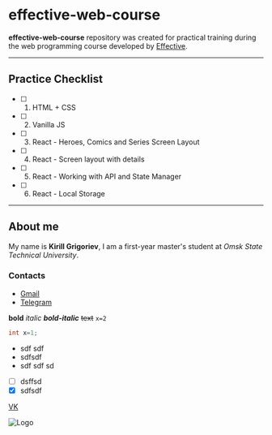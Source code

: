 # effective-web-course

**effective-web-course** repository was created for practical training during the web programming course developed by [Effective](http://effective.band/).
___

## Practice Checklist

- [ ] 1. HTML + CSS
- [ ] 2. Vanilla JS
- [ ] 3. React - Heroes, Comics and Series Screen Layout
- [ ] 4. React - Screen layout with details
- [ ] 5. React - Working with API and State Manager
- [ ] 6. React - Local Storage

___

## About me

My name is **Kirill Grigoriev**, I am a first-year master's student at *Omsk State Technical University*.

### Contacts
* <a href="mailto:kirillisomska2@gmail.com">Gmail</a>
* [Telegram](https://t.me/kirillisomska)

**bold**
*italic*
***bold-italic***
~~text~~
`x=2`

```java
int x=1;
```

+ sdf sdf
+ sdfsdf
+ sdf sdf sd
  
- [ ] dsffsd
- [X] sdfsdf

[VK](https://vk.com)

![Logo](link, "text")
